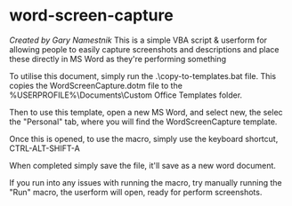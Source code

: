# word-screen-capture
*Created by Gary Namestnik*
This is a simple VBA script &amp; userform for allowing people to easily capture screenshots and descriptions and place these directly in MS Word as they're performing something

To utilise this document, simply run the .\copy-to-templates.bat file.
This copies the WordScreenCapture.dotm file to the %USERPROFILE%\Documents\Custom Office Templates folder.

Then to use this template, open a new MS Word, and select new, the selec the "Personal" tab, where you will find the WordScreenCapture template.

Once this is opened, to use the macro, simply use the keyboard shortcut, CTRL-ALT-SHIFT-A

When completed simply save the file, it'll save as a new word document. 

If you run into any issues with running the macro, try manually running the "Run" macro, the userform will open, ready for perform screenshots.
